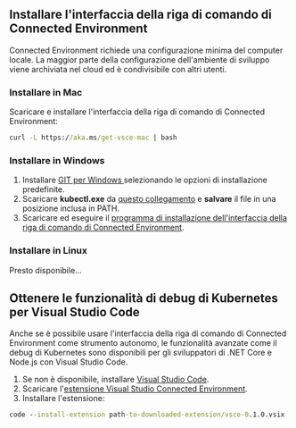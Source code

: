 ## <a name="install-the-connected-environment-cli"></a>Installare l'interfaccia della riga di comando di Connected Environment
Connected Environment richiede una configurazione minima del computer locale. La maggior parte della configurazione dell'ambiente di sviluppo viene archiviata nel cloud ed è condivisibile con altri utenti.

### <a name="install-on-mac"></a>Installare in Mac
Scaricare e installare l'interfaccia della riga di comando di Connected Environment:
```cmd
curl -L https://aka.ms/get-vsce-mac | bash
```

### <a name="install-on-windows"></a>Installare in Windows
1. Installare [GIT per Windows ](https://git-scm.com/downloads) selezionando le opzioni di installazione predefinite. 
1. Scaricare **kubectl.exe** da [questo collegamento](https://storage.googleapis.com/kubernetes-release/release/v1.9.0/bin/windows/amd64/kubectl.exe) e **salvare** il file in una posizione inclusa in PATH.
1. Scaricare ed eseguire il [programma di installazione dell'interfaccia della riga di comando di Connected Environment](https://aka.ms/get-vsce-windows). 

### <a name="install-on-linux"></a>Installare in Linux
Presto disponibile...

## <a name="get-kubernetes-debugging-for-vs-code"></a>Ottenere le funzionalità di debug di Kubernetes per Visual Studio Code
Anche se è possibile usare l'interfaccia della riga di comando di Connected Environment come strumento autonomo, le funzionalità avanzate come il debug di Kubernetes sono disponibili per gli sviluppatori di .NET Core e Node.js con Visual Studio Code.

1. Se non è disponibile, installare [Visual Studio Code](https://code.visualstudio.com/Download).
1. Scaricare l'[estensione Visual Studio Connected Environment](https://aka.ms/get-vsce-code).
1. Installare l'estensione: 

```cmd
code --install-extension path-to-downloaded-extension/vsce-0.1.0.vsix
```
